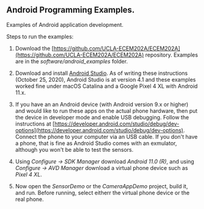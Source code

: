 ## Android Programming Examples.

Examples of Android application development.

Steps to run the examples:

1. Download the [https://github.com/UCLA-ECEM202A/ECEM202A](https://github.com/UCLA-ECEM202A/ECEM202A) repository. Examples are in the _software/android_examples_ folder.

2. Download and install [Android Studio](https://developer.android.com/studio). As of writing these instructions (October 25, 2020), Android Studio is at version 4.1 and these examples worked fine under macOS Catalina and a Google Pixel 4 XL with Android 11.x.

3. If you have an an Android device (with Android version 9.x or higher) and would like to run these apps on the actual phone hardware, then put the device in developer mode and enable USB debugging. Follow the instructions at [https://developer.android.com/studio/debug/dev-options](https://developer.android.com/studio/debug/dev-options). Connect the phone to your computer via an USB cable. If you don't have a phone, that is fine as Android Studio comes with an exmulator, although you won't be able to test the sensors.

4. Using _Configure &rarr; SDK Manager_ download _Android 11.0 (R)_, and using _Configure &rarr; AVD Manager_ download a virtual phone device such as _Pixel 4 XL_.

5. Now open the _SensorDemo_ or the _CameraAppDemo_ project, build it, and run. Before running, select eitherr the  virtual phone device or the real phone.
